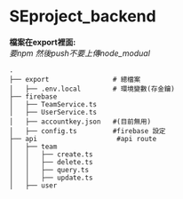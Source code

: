# SEproject_backend

**檔案在export裡面:**  
*要npm 然後push不要上傳node_modual*


```
.
├── export                # 總檔案
│   ├── .env.local        # 環境變數(存金鑰) 
├── firebase          
│   ├── TeamService.ts
│   ├── UserService.ts
│   ├── accountkey.json   #(目前無用)
│   ├── config.ts         #firebase 設定               
├── api                    #api route
│   ├── team
│   │   ├── create.ts
│   │   ├── delete.ts
│   │   ├── query.ts
│   │   ├── update.ts
│   ├── user


